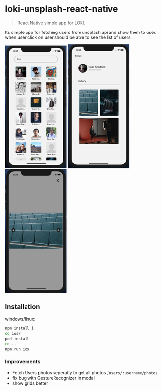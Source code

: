 # loki-unsplash-react-native
> React Native simple app for LOKI.

Its simple app for fetching users from unsplash api and show them to user. when user click on user should be able to see the list of users 

<img src="./screen1.png" width="200">
<img src="./screen2.png" width="200">
<img src="./screen3.png" width="200">

## Installation

windows/linux:
```sh
npm install i
cd ios/
pod install
cd ..
npm run ios
```

### Improvements

- Fetch Users photos seperatly to get all photos ``/users/:username/photos``
- fix bug with GestureRecognizer in modal
- show grids better
